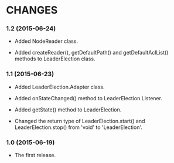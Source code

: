 CHANGES
=======

### 1.2 (2015-06-24)

* Added NodeReader class.

* Added createReader(), getDefaultPath() and getDefaultAclList()
  methods to LeaderElection class.


### 1.1 (2015-06-23)

* Added LeaderElection.Adapter class.

* Added onStateChanged() method to LeaderElection.Listener.

* Added getState() method to LeaderElection.

* Changed the return type of LeaderElection.start() and
  LeaderElection.stop() from 'void' to 'LeaderElection'.


### 1.0 (2015-06-19)

* The first release.
